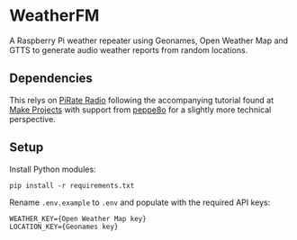 # WeatherFM

A Raspberry Pi weather repeater using Geonames, Open Weather Map and GTTS to generate audio weather reports from random locations.

## Dependencies

This relys on [PiRate Radio](https://github.com/Make-Magazine/PirateRadio) following the accompanying tutorial found at [Make Projects](https://makezine.com/projects/raspberry-pirate-radio/) with support from [peppe8o](https://peppe8o.com/use-raspberry-pi-as-fm-radio-transmitter/) for a slightly more technical perspective.

## Setup

Install Python modules:
```
pip install -r requirements.txt
```

Rename ```.env.example``` to ```.env``` and populate with the required API keys:
```
WEATHER_KEY={Open Weather Map key}
LOCATION_KEY={Geonames key}
```

